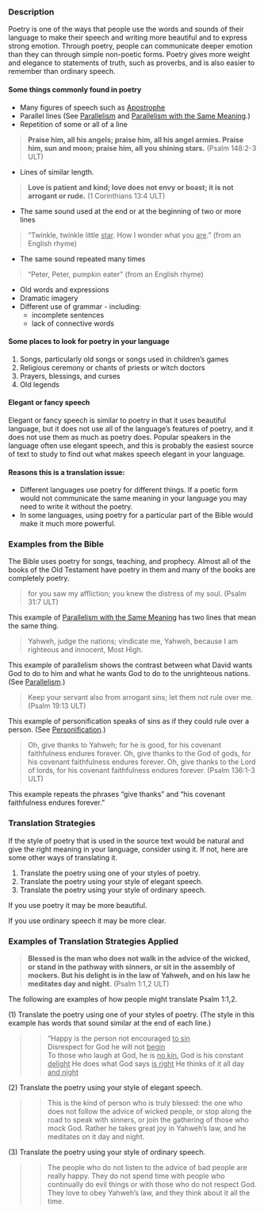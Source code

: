 

### Description

Poetry is one of the ways that people use the words and sounds of their language to make their speech and writing more beautiful and to express strong emotion. Through poetry, people can communicate deeper  emotion than they can through simple non-poetic forms. Poetry gives more weight and elegance to statements of truth, such as proverbs, and is also easier to remember than ordinary speech.

#### Some things commonly found in poetry

* Many figures of speech such as [Apostrophe](../figs-apostrophe/01.md)
* Parallel lines (See [Parallelism](../figs-parallelism/01.md) and [Parallelism with the Same Meaning](../figs-synonparallelism/01.md).)
* Repetition of some or all of a line

> **Praise him, all his angels; praise him, all his angel armies. Praise him, sun and moon; praise him, all you shining stars.** (Psalm 148:2-3 ULT)

* Lines of similar length.

> **Love is patient and kind; love does not envy or boast; it is not arrogant or rude.** (1 Corinthians 13:4 ULT)

* The same sound used at the end or at the beginning of two or more lines

> “Twinkle, twinkle little <u>star</u>. How I wonder what you <u>are</u>.” (from an English rhyme)

* The same sound repeated many times
> “Peter, Peter, pumpkin eater” (from an English rhyme)
* Old words and expressions
* Dramatic imagery
* Different use of grammar - including:
    * incomplete sentences
    * lack of connective words

#### Some places to look for poetry in your language

1. Songs, particularly old songs or songs used in children’s games
1. Religious ceremony or chants of priests or witch doctors
1. Prayers, blessings, and curses
1. Old legends

#### Elegant or fancy speech

Elegant or fancy speech is similar to poetry in that it uses beautiful language, but it does not use all of the language’s features of poetry, and it does not use them as much as poetry does. Popular speakers in the language often use elegant speech, and this is probably the easiest source of text to study to find out what makes speech elegant in your language.

#### Reasons this is a translation issue:

* Different languages use poetry for different things. If a poetic form would not communicate the same meaning in your language you may need to write it without the poetry.
* In some languages, using poetry for a particular part of the Bible would make it much more powerful.

### Examples from the Bible

The Bible uses poetry for songs, teaching, and prophecy. Almost all of the books of the Old Testament have poetry in them and many of the books are completely poetry.

> for you saw my affliction;
> you knew the distress of my soul. (Psalm 31:7 ULT)

This example of [Parallelism with the Same Meaning](../figs-synonparallelism/01.md) has two lines that mean the same thing.

> Yahweh, judge the nations;
> vindicate me, Yahweh, because I am righteous and innocent, Most High.

This example of parallelism shows the contrast between what David wants God to do to him and what he wants God to do to the unrighteous nations. (See [Parallelism](../figs-parallelism/01.md).)

> Keep your servant also from arrogant sins;
> let them not rule over me. (Psalm 19:13 ULT)

This example of personification speaks of sins as if they could rule over a person. (See [Personification](../figs-personification/01.md).)

> Oh, give thanks to Yahweh; for he is good, for his covenant faithfulness endures forever.
> Oh, give thanks to the God of gods, for his covenant faithfulness endures forever.
> Oh, give thanks to the Lord of lords, for his covenant faithfulness endures forever. (Psalm 136:1-3 ULT)

This example repeats the phrases “give thanks” and “his covenant faithfulness endures forever.”

### Translation Strategies

If the style of poetry that is used in the source text would be natural and give the right meaning in your language, consider using it. If not, here are some other ways of translating it.

1. Translate the poetry using one of your styles of poetry.
1. Translate the poetry using your style of elegant speech.
1. Translate the poetry using  your style of ordinary speech.

If you use poetry it may be more beautiful.

If you use ordinary speech it may be more clear.

### Examples of Translation Strategies Applied

> **Blessed is the man who does not walk in the advice of the wicked,
> or stand in the pathway with sinners,
> or sit in the assembly of mockers.
> But his delight is in the law of Yahweh,
> and on his law he meditates day and night.** (Psalm 1:1,2 ULT)

The following are examples of how people might translate Psalm 1:1,2.

(1) Translate the poetry using one of your styles of poetry. (The style in this example has words that sound similar at the end of each line.)

>> “Happy is the person not encouraged <u>to sin</u>   
>> Disrespect for God he will not <u>begin</u>   
>> To those who laugh at God, he is <u>no kin.</u> 
>> God is his constant <u>delight</u> 
>> He does what God says <u>is right</u> 
>> He thinks of it all day <u>and night</u> 

(2) Translate the poetry using your style of elegant speech.

>> This is the kind of person who is truly blessed: the one who does not follow the advice of wicked people, or stop along the road to speak with sinners, or join the gathering of those who mock God. Rather he takes great joy in Yahweh’s law, and he meditates on it day and night.

(3) Translate the poetry using your style of ordinary speech.

>> The people who do not listen to the advice of bad people are really happy. They do not spend time with people who continually do evil things or with those who do not respect God. They love to obey Yahweh’s law, and they think about it all the time.

